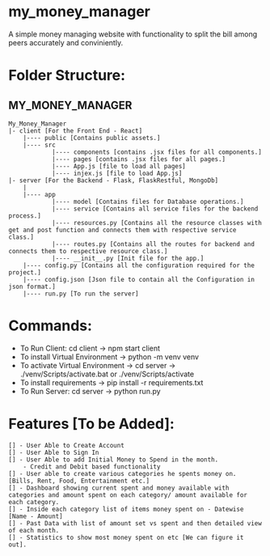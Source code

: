 # my_money_manager
A simple money managing website with functionality to split the bill among peers accurately and conviniently.

# Folder Structure:

MY_MONEY_MANAGER
----------------
```
My_Money_Manager
|- client [For the Front End - React]
    |---- public [Contains public assets.]
    |---- src
            |---- components [contains .jsx files for all components.]
            |---- pages [contains .jsx files for all pages.]
            |---- App.js [file to load all pages]
            |---- injex.js [file to load App.js]
|- server [For the Backend - Flask, FlaskRestful, MongoDb]
    |
    |---- app
            |---- model [Contains files for Database operations.]
            |---- service [Contains all service files for the backend process.]
            |---- resources.py [Contains all the resource classes with get and post function and connects them with respective service class.]
            |---- routes.py [Contains all the routes for backend and connects them to respective resource class.]
            |---- __init__.py [Init file for the app.]
    |---- config.py [Contains all the configuration required for the project.]
    |---- config.json [Json file to contain all the Configuration in json format.]
    |---- run.py [To run the server]
```

# Commands:

- To Run Client: cd client -> npm start client
- To install Virtual Environment -> python -m venv venv
- To activate Virtual Environment -> cd server -> ./venv/Scripts/activate.bat or ./venv/Scripts/activate
- To install requirements -> pip install -r requirements.txt
- To Run Server: cd server -> python run.py

# Features [To be Added]:
```
[] - User Able to Create Account
[] - User Able to Sign In
[] - User Able to add Initial Money to Spend in the month.
    - Credit and Debit based functionality
[] - User able to create various categories he spents money on. [Bills, Rent, Food, Entertainment etc.]
[] - Dashboard showing current spent and money available with categories and amount spent on each category/ amount available for each category.
[] - Inside each category list of items money spent on - Datewise [Name - Amount]
[] - Past Data with list of amount set vs spent and then detailed view of each month.
[] - Statistics to show most money spent on etc [We can figure it out].
```